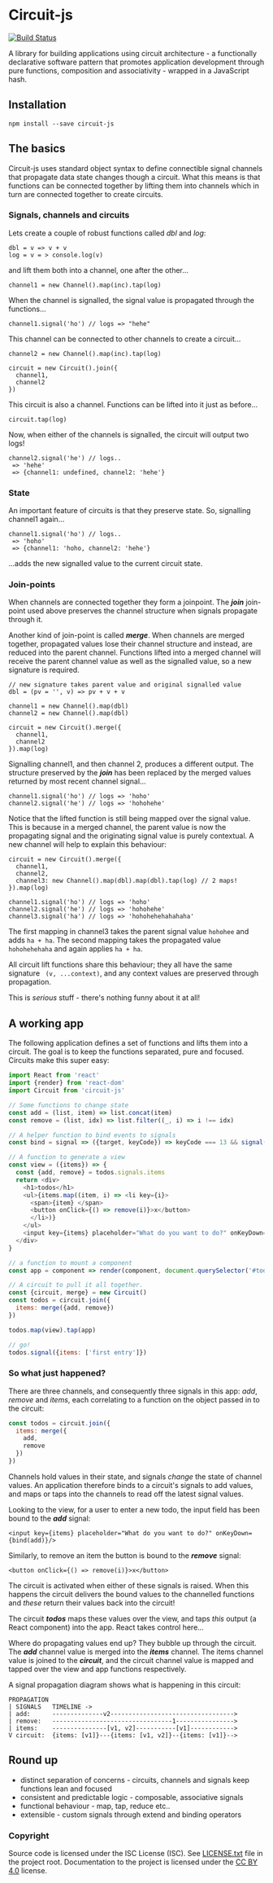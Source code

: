 # Circuit-js

[![Build Status](https://travis-ci.org/philtoms/circuit-js.svg?branch=master)](https://travis-ci.org/philtoms/circuit-js)

A library for building applications using circuit architecture - a functionally declarative software pattern that promotes application development through pure functions, composition and associativity - wrapped in a JavaScript hash.

## Installation
```shell
npm install --save circuit-js
```

## The basics
Circuit-js uses standard object syntax to define connectible signal channels that propagate data state changes though a circuit. What this means is that functions can be connected together by lifting them into channels which in turn are connected together to create circuits.

### Signals, channels and circuits
Lets create a couple of robust functions called *dbl* and *log*:

`dbl = v => v + v`<br/>
`log = v = > console.log(v)`

and lift them both into a channel, one after the other...

`channel1 = new Channel().map(inc).tap(log)`

When the channel is signalled, the signal value is propagated through the functions...

`channel1.signal('ho') // logs => "hehe"`

This channel can be connected to other channels to create a circuit...

```
channel2 = new Channel().map(inc).tap(log)

circuit = new Circuit().join({
  channel1,
  channel2
})
```

This circuit is also a channel. Functions can be lifted into it just as before...

`circuit.tap(log)`

Now, when either of the channels is signalled, the circuit will output two logs!

```
channel2.signal('he') // logs..
 => 'hehe'
 => {channel1: undefined, channel2: 'hehe'}

```

### State
An important feature of circuits is that they preserve state. So, signalling channel1 again...

```
channel1.signal('ho') // logs..
 => 'hoho'
 => {channel1: 'hoho, channel2: 'hehe'}
```

...adds the new signalled value to the current circuit state.

### Join-points
When channels are connected together they form a joinpoint. The ***join*** join-point used above preserves the channel structure when signals propagate through it.

Another kind of join-point is called ***merge***. When channels are merged together, propagated values lose their channel structure and instead, are reduced into the parent channel. Functions lifted into a merged channel will receive the parent channel value as well as the signalled value, so a new signature is required.

```
// new signature takes parent value and original signalled value
dbl = (pv = '', v) => pv + v + v

channel1 = new Channel().map(dbl)
channel2 = new Channel().map(dbl)

circuit = new Circuit().merge({
  channel1,
  channel2
}).map(log)
```

Signalling channel1, and then channel 2, produces a different output. The structure preserved by the ***join*** has been replaced by the merged values returned by most recent channel signal...

```
channel1.signal('ho') // logs => 'hoho'
channel2.signal('he') // logs => 'hohohehe'
```

Notice that the lifted function is still being mapped over the signal value. This is because in a merged channel, the parent value is now the propagating signal and the originating signal value is purely contextual. A new channel will help to explain this behaviour:

```
circuit = new Circuit().merge({
  channel1,
  channel2,
  channel3: new Channel().map(dbl).map(dbl).tap(log) // 2 maps!
}).map(log)

channel1.signal('ho') // logs => 'hoho'
channel2.signal('he') // logs => 'hohohehe'
channel3.signal('ha') // logs => 'hohohehehahahaha'
```

The first mapping in channel3 takes the parent signal value ```hohohee``` and adds ```ha + ha```. The second mapping takes the propagated value  ```hohohehehaha``` and again applies ```ha + ha```.

All circuit lift functions share this behaviour; they all have the same signature ``` (v, ...context)```, and any context values are preserved through propagation.

This is *serious* stuff - there's nothing funny about it at all!


## A working app

The following application defines a set of functions and lifts them into a circuit. The goal is to keep the functions separated, pure and focused. Circuits make this super easy:

```javascript
import React from 'react'
import {render} from 'react-dom'
import Circuit from 'circuit-js'

// Some functions to change state
const add = (list, item) => list.concat(item)
const remove = (list, idx) => list.filter((_, i) => i !== idx)

// A helper function to bind events to signals
const bind = signal => ({target, keyCode}) => keyCode === 13 && signal(target.value)

// A function to generate a view
const view = ({items}) => {
  const {add, remove} = todos.signals.items
  return <div>
    <h1>todos</h1>
    <ul>{items.map((item, i) => <li key={i}>
      <span>{item} </span>
      <button onClick={() => remove(i)}>x</button>
      </li>)}
    </ul>
    <input key={items} placeholder="What do you want to do?" onKeyDown={bind(add)}/>
  </div>
}

// a function to mount a component
const app = component => render(component, document.querySelector('#todo'))

// A circuit to pull it all together.
const {circuit, merge} = new Circuit()
const todos = circuit.join({
  items: merge({add, remove})
})

todos.map(view).tap(app)

// go!
todos.signal({items: ['first entry']})
```

### So what just happened?

There are three channels, and consequently three signals in this app: *add*, *remove* and *items*, each correlating to a function on the object passed in to the circuit:

```javascript
const todos = circuit.join({
  items: merge({
    add,
    remove
  })
})
```

Channels hold values in their state, and signals *change* the state of channel values. An application therefore binds to a circuit's signals to add values, and maps or taps into the channels to read off the latest signal values.

Looking to the view, for a user to enter a new todo, the input field has been bound to the ***add*** signal:

```<input key={items} placeholder="What do you want to do?" onKeyDown={bind(add)}/>```

Similarly, to remove an item the button is bound to the ***remove*** signal:

```<button onClick={() => remove(i)}>x</button>```

The circuit is activated when either of these signals is raised. When this happens the circuit delivers the bound values to the channelled functions and *these* return their values back into the circuit!

The circuit ***todos*** maps these values over the view, and taps *this* output (a React component) into the app. React takes control here...

Where do propagating values end up? They bubble up through the circuit. The ***add*** channel value is merged into the ***items***  channel. The items channel value is joined to the ***circuit***, and the circuit channel value is mapped and tapped over the view and app functions respectively.

A signal propagation diagram shows what is happening in this circuit:

```
PROPAGATION
| SIGNALS   TIMELINE ->
| add:      --------------v2---------------------------------->
| remove:   ---------------------------------1---------------->
| items:    ---------------[v1, v2]-----------[v1]------------>
V circuit:  {items: [v1]}---{items: [v1, v2]}--{items: [v1]}-->
```

## Round up

* distinct separation of concerns - circuits, channels and signals keep functions lean and focused
* consistent and predictable logic - composable, associative signals
* functional behaviour - map, tap, reduce etc..
* extensible - custom signals through extend and binding operators

### Copyright

Source code is licensed under the ISC License (ISC). See [LICENSE.txt](./LICENSE.txt)
file in the project root. Documentation to the project is licensed under the
[CC BY 4.0](http://creativecommons.org/licenses/by/4.0/) license.

